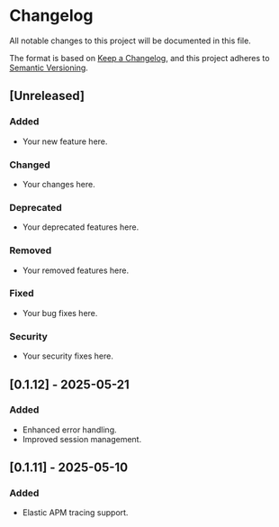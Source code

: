 # Changelog

All notable changes to this project will be documented in this file.

The format is based on [Keep a Changelog](https://keepachangelog.com/en/1.0.0/),
and this project adheres to [Semantic Versioning](https://semver.org/spec/v2.0.0.html).

## [Unreleased]

### Added
- Your new feature here.

### Changed
- Your changes here.

### Deprecated
- Your deprecated features here.

### Removed
- Your removed features here.

### Fixed
- Your bug fixes here.

### Security
- Your security fixes here.

## [0.1.12] - 2025-05-21

### Added
- Enhanced error handling.
- Improved session management.

## [0.1.11] - 2025-05-10

### Added
- Elastic APM tracing support.